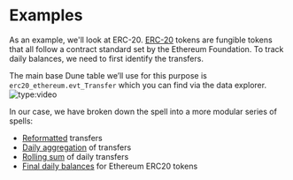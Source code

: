 # Examples

As an example, we'll look at ERC-20. [ERC-20](https://ethereum.org/en/developers/docs/standards/tokens/erc-20/) tokens are fungible tokens that all follow a contract standard set by the Ethereum Foundation. To track daily balances, we need to first identify the transfers.

The main base Dune table we’ll use for this purpose is `erc20_ethereum.evt_Transfer` which you can find via the data explorer.
![type:video](https://www.loom.com/embed/198148674ded4f5e944f65452852482b)

In our case, we have broken down the spell into a more modular series of spells:

- [Reformatted](reformatted.md) transfers
- [Daily aggregation](daily-aggregation.md) of transfers
- [Rolling sum](rolling-sum.md) of daily transfers
- [Final daily balances](final-day-balance.md) for Ethereum ERC20 tokens
